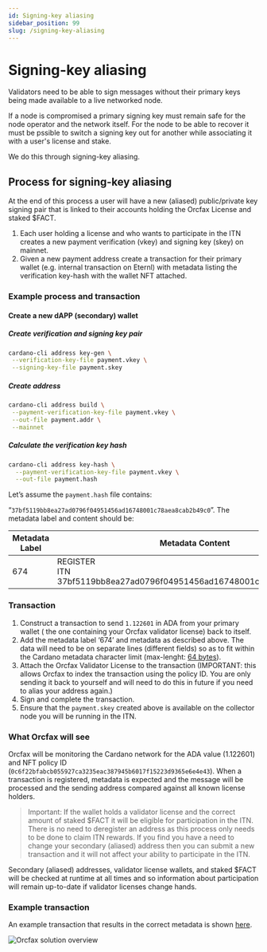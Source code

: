 ```yaml
---
id: Signing-key aliasing
sidebar_position: 99
slug: /signing-key-aliasing
---
```


# Signing-key aliasing

Validators need to be able to sign messages without their primary keys being
made available to a live networked node.

If a node is compromised a primary signing key must remain safe for the node
operator and the network itself. For the node to be able to recover it must be
pssible to switch a signing key out for another while associating it with a
user's license and stake.

We do this through signing-key aliasing.

## Process for signing-key aliasing

At the end of this process a user will have a new (aliased) public/private key
signing pair that is linked to their accounts holding the Orcfax License and
staked $FACT.

1. Each user holding a license and who wants to participate in the ITN creates a
new payment verification (vkey) and signing key (skey) on mainnet.
1. Given a new payment address create a transaction for their primary
wallet (e.g. internal transaction on Eternl) with metadata listing the
verification key-hash with the wallet NFT attached.

### Example process and transaction

#### Create a new dAPP (secondary) wallet

##### Create verification and signing key pair

```sh
cardano-cli address key-gen \
 --verification-key-file payment.vkey \
 --signing-key-file payment.skey
```

##### Create address

```sh
cardano-cli address build \
 --payment-verification-key-file payment.vkey \
 --out-file payment.addr \
 --mainnet
```

##### Calculate the verification key hash

```sh
cardano-cli address key-hash \
  --payment-verification-key-file payment.vkey \
  --out-file payment.hash
```

Let’s assume the `payment.hash` file contains:

“`37bf5119bb8ea27ad0796f04951456ad16748001c78aea8cab2b49c0`”. The metadata label
and content should be:

|Metadata Label | Metadata Content | ADA Value |
|---|---|---|
| 674  | REGISTER <br/>ITN<br/> 37bf5119bb8ea27ad0796f04951456ad16748001c78aea8cab2b49c0 | 1.122601  |

### Transaction

1. Construct a transaction to send `1.122601` in ADA from your primary wallet (
the one containing your Orcfax validator license) back to itself.
1. Add the metadata label ‘674’ and metadata as described above. The data will
need to be on separate lines (different fields) so as to fit within the Cardano
metadata character limit (max-lenght: [64 bytes][md-1]).
1. Attach the Orcfax Validator License to the transaction (IMPORTANT: this
allows Orcfax to index the transaction using the policy ID. You are only
sending it back to yourself and will need to do this in future if you need to
alias your address again.)
1. Sign and complete the transaction.
1. Ensure that the `payment.skey` created above is available on the collector
node you will be running in the ITN.

[md-1]: https://developers.cardano.org/docs/transaction-metadata/#schema

### What Orcfax will see

Orcfax will be monitoring the Cardano network for the ADA value
(1.122601) and NFT policy ID
(`0c6f22bfabcb055927ca3235eac387945b6017f15223d9365e6e4e43`). When a transaction
is registered, metadata is expected and the message will be processed and the
sending address compared against all known license holders.

> Important: If the wallet holds a validator license and the correct amount of
staked $FACT it will be eligible for participation in the ITN. There is no need
to deregister an address as this process only needs to be done to claim ITN
rewards. If you find you have a need to change your secondary (aliased) address
then you can submit a new transaction and it will not affect your ability to
participate in the ITN.

Secondary (aliased) addresses, validator license wallets, and staked $FACT
will be checked at runtime at all times and so information about participation
will remain up-to-date if validator licenses change hands.

### Example transaction

An example transaction that results in the correct metadata is shown
[here][tx-1].

[tx-1]: https://cexplorer.io/tx/791c3d699f1236a227edd611dc6408034523b98858cd15b4b495415c2835a242/metadata#data

![Orcfax solution overview](/img/2024-11-12-example-metadata.png)
